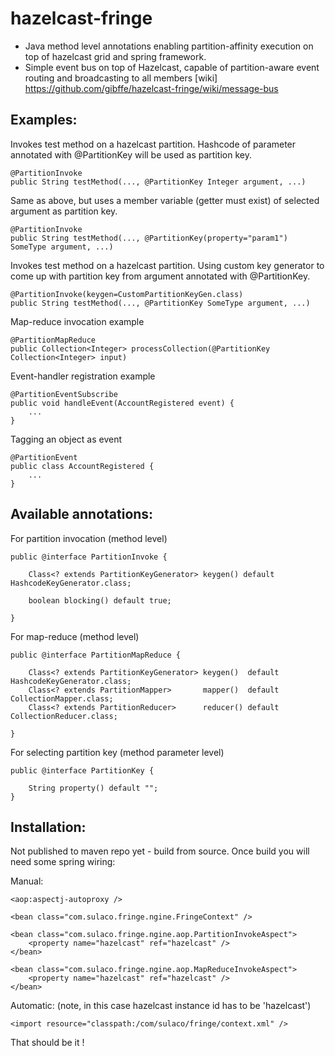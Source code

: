 hazelcast-fringe
================

- Java method level annotations enabling partition-affinity execution on top of hazelcast grid and spring framework.
- Simple event bus on top of Hazelcast, capable of partition-aware event routing and broadcasting to all members 
  [wiki] https://github.com/gibffe/hazelcast-fringe/wiki/message-bus

Examples:
---------

Invokes test method on a hazelcast partition. Hashcode of parameter annotated with @PartitionKey will be used as partition key.

    @PartitionInvoke
    public String testMethod(..., @PartitionKey Integer argument, ...)

Same as above, but uses a member variable (getter must exist) of selected argument as partition key.

    @PartitionInvoke
    public String testMethod(..., @PartitionKey(property="param1") SomeType argument, ...)

Invokes test method on a hazelcast partition. Using custom key generator to come up with partition key from argument annotated with @PartitionKey.

    @PartitionInvoke(keygen=CustomPartitionKeyGen.class)
    public String testMethod(..., @PartitionKey SomeType argument, ...)

Map-reduce invocation example

    @PartitionMapReduce
    public Collection<Integer> processCollection(@PartitionKey Collection<Integer> input)

Event-handler registration example

    @PartitionEventSubscribe
    public void handleEvent(AccountRegistered event) {
        ...
    }
    
Tagging an object as event

    @PartitionEvent
    public class AccountRegistered {
        ...
    }
	

Available annotations:
-------------------------

For partition invocation (method level)

	public @interface PartitionInvoke {

		Class<? extends PartitionKeyGenerator> keygen() default HashcodeKeyGenerator.class;	
		
		boolean blocking() default true;

	}
	
For map-reduce (method level)

	public @interface PartitionMapReduce {

		Class<? extends PartitionKeyGenerator> keygen()  default HashcodeKeyGenerator.class;	
		Class<? extends PartitionMapper>       mapper()  default CollectionMapper.class;
		Class<? extends PartitionReducer>      reducer() default CollectionReducer.class;

	}
	
For selecting partition key (method parameter level)

	public @interface PartitionKey {

		String property() default "";
	}
	
Installation:
-------------

Not published to maven repo yet - build from source. Once build you will need some spring wiring:

Manual:

	<aop:aspectj-autoproxy />
	
	<bean class="com.sulaco.fringe.ngine.FringeContext" />
	
	<bean class="com.sulaco.fringe.ngine.aop.PartitionInvokeAspect">
		<property name="hazelcast" ref="hazelcast" />
	</bean>
	
	<bean class="com.sulaco.fringe.ngine.aop.MapReduceInvokeAspect">
		<property name="hazelcast" ref="hazelcast" />
	</bean>

Automatic: (note, in this case hazelcast instance id has to be 'hazelcast')

    <import resource="classpath:/com/sulaco/fringe/context.xml" />
	
That should be it !
